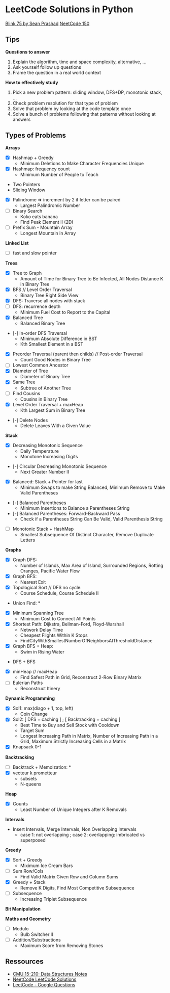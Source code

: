 # LeetCode Solutions in Python

[Blink 75 by Sean Prashad](https://seanprashad.com/leetcode-patterns/)
[NeetCode 150](https://neetcode.io/practice)

## Tips

**Questions to answer**

1. Explain the algorithm, time and space complexity, alternative, ...
2. Ask yourself follow up questions
3. Frame the question in a real world context

**How to effectively study**

1. Pick a new problem pattern: sliding window, DFS+DP, monotonic stack, ...
2. Check problem resolution for that type of problem
3. Solve that problem by looking at the code template once
4. Solve a bunch of problems following that patterns without looking at answers


## Types of Problems

**Arrays**

- [X] Hashmap + Greedy
    * Minimum Deletions to Make Character Frequencies Unique
- [X] Hashmap: frequency count
    * Minimum Number of People to Teach
- Two Pointers
- Sliding Window
- [X] Palindrome => increment by 2 if letter can be paired
    * Largest Palindromic Number
- [ ] Binary Search
    * Koko eats banana
    * Find Peak Element II (2D)
- [ ] Prefix Sum - Mountain Array
    * Longest Mountain in Array



**Linked List**

- [ ] fast and slow pointer


**Trees**

- [X] Tree to Graph
    * Amount of Time for Binary Tree to Be Infected, All Nodes Distance K in Binary Tree
- [X] BFS // Level Order Traversal
    * Binary Tree Right Side View
- [X] DFS: Traverse all nodes with stack
- [ ] DFS: recurrence depth
    * Minimum Fuel Cost to Report to the Capital
- [X] Balanced Tree
    * Balanced Binary Tree
- [-] In-order DFS Traversal
    * Minimum Absolute Difference in BST
    * Kth Smallest Element in a BST
- [X] Preorder Traversal (parent then childs) // Post-order Traversal
    * Count Good Nodes in Binary Tree
- [ ] Lowest Common Ancestor
- [X] Diameter of Tree
    * Diameter of Binary Tree
- [X] Same Tree
    * Subtree of Another Tree
- [ ] Find Cousins
    * Cousins in Binary Tree
- [X] Level Order Traversal + maxHeap
    * Kth Largest Sum in Binary Tree
- [-] Delete Nodes
    * Delete Leaves With a Given Value

**Stack**

- [X] Decreasing Monotonic Sequence
    * Daily Temperature
    * Monotone Increasing Digits
- [-] Circular Decreasing Monotonic Sequence
    * Next Greater Number II
- [X] Balanced: Stack + Pointer for last
    * Minimum Swaps to make String Balanced, Minimum Remove to Make Valid Parentheses
- [-] Balanced Parentheses
    * Minimum Insertions to Balance a Parentheses String
- [-] Balanced Parentheses: Forward-Backward Pass
    * Check if a Parentheses String Can Be Valid, Valid Parenthesis String
- [ ] Monotonic Stack + HashMap
    * Smallest Subsequence Of Distinct Character, Remove Duplicate Letters


**Graphs**

- [X] Graph DFS:
    * Number of Islands, Max Area of Island, Surrounded Regions, Rotting Oranges, Pacific Water Flow
- [X] Graph BFS:
    * Nearest Exit
- [X] Topological Sort // DFS no cycle:
    * Course Schedule, Course Schedule II
- Union Find:
    * 
- [X] Minimum Spanning Tree
    * Minimum Cost to Connect All Points
- [X] Shortest Path: Dijkstra, Bellman-Ford, Floyd-Warshall
    * Network Delay Time
    * Cheapest Flights Within K Stops
    * FindCityWithSmallestNumberOfNeighborsAtThresholdDistance
- [X] Graph BFS + Heap:
    * Swim in Rising Water
- DFS + BFS
- [X] minHeap // maxHeap
    * Find Safest Path in Grid, Reconstruct 2-Row Binary Matrix
- [ ] Eulerian Paths
    * Reconstruct Itinery

**Dynamic Programming**

- [X] Sol1: max(diago + 1, top, left)
    * Coin Change
- [X] Sol2: [ DFS + caching ] ; [ Backtracking + caching ]
    * Best Time to Buy and Sell Stock with Cooldown
    * Target Sum
    * Longest Increasing Path in Matrix, Number of Increasing Path in a Grid, Maximum Strictly Increasing Cells in a Matrix
- [X] Knapsack 0-1

**Backtracking**

- [ ] Backtrack + Memoization:
    * 
- [X] vecteur k prometteur
    * subsets
    * N-queens

**Heap**

- [X] Counts
    * Least Number of Unique Integers after K Removals

**Intervals**

- Insert Intervals, Merge Intervals, Non Overlapping Intervals
    * case 1: not overlapping ; case 2: overlapping: imbricated vs superposed

**Greedy**

- [X] Sort + Greedy
    * Miximum Ice Cream Bars
- [ ] Sum Row/Cols
    * Find Valid Matrix Given Row and Column Sums
- [X] Greedy + Stack
    * Remove K Digits, Find Most Competitive Subsequence
- [ ] Subsequence
    * Increasing Triplet Subsequence


**Bit Manipulation**


**Maths and Geometry**

- [ ] Modulo
    * Bulb Switcher II
- [ ] Addition/Substractions
    * Maximum Score from Removing Stones


## Ressources

- [CMU 15-210: Data Structures Notes](http://www.cs.cmu.edu/afs/cs/academic/class/15210-s15/www/lectures/)
- [NeetCode LeetCode Solutions](https://github.com/neetcode-gh/leetcode/tree/main/python)
- [LeetCode - Google Questions](https://leetcode.com/discuss/interview-question/971009/List-of-2020-interview-question-for-Google)

